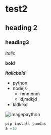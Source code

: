 # test2
## heading 2
### heading3

*italic*

**bold**

***italicbold***
- python
- nodejs
  - mnmnnm
  - d,mdkjd
- kldklkd

![imagepaython](https://upload.wikimedia.org/wikipedia/commons/thumb/c/c3/Python-logo-notext.svg/800px-Python-logo-notext.svg.png)

```python
pip install pandas
a =10
```
